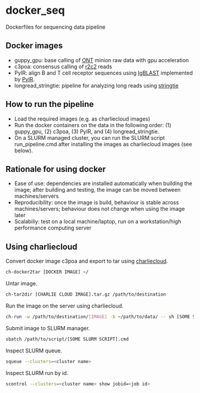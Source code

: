 # docker_seq
 Dockerfiles for sequencing data pipeline

## Docker images
- guppy_gpu: base calling of [ONT](https://nanoporetech.com/) minion raw data with gpu acceleration
- c3poa: consensus calling of [r2c2](https://vollmerslab.soe.ucsc.edu/) reads
- PyIR: align B and T cell receptor sequences using [IgBLAST](https://ncbi.github.io/igblast/) implemented by [PyIR](https://github.com/crowelab/PyIR).
- longread_stringtie: pipeline for analyzing long reads using [stringtie](http://ccb.jhu.edu/software/stringtie/)

## How to run the pipeline
- Load the required images (e.g. as charliecloud images)
- Run the docker containers on the data in the following order: (1) guppy_gpu, (2) c3poa, (3) PyIR, and (4) longread_stringtie.
- On a SLURM managed cluster, you can run the SLURM script run_pipeline.cmd after installing the images as charliecloud images (see below).

## Rationale for using docker
- Ease of use: dependencies are installed automatically when building the image; after building and testing, the image can be moved between machines/servers
- Reproducibility: once the image is build, behaviour is stable across machines/servers; behaviour does not change when using the image later
- Scalabiliy: test on a local machine/laptop, run on a workstation/high performance computing server

## Using charliecloud

Convert docker image c3poa and export to tar using [charliecloud](https://hpc.github.io/charliecloud/).

```bash
ch-docker2tar [DOCKER IMAGE] ~/
```


Untar image.
```bash
ch-tar2dir [CHARLIE CLOUD IMAGE].tar.gz /path/to/destination
```

Run the image on the server using charliecloud.
```bash
ch-run -w /path/to/destination/[IMAGE] -b ~/path/to/data/ -- sh [SOME SCRIPT].sh
```

Submit image to SLURM manager.
```bash
sbatch /path/to/script/[SOME SLURM SCRIPT].cmd
```

Inspect SLURM queue.
```bash
squeue --clusters=<cluster name>
```

Inspect SLURM run by id.
```bash
scontrol --clusters=<cluster name> show jobid=<job id>
```
